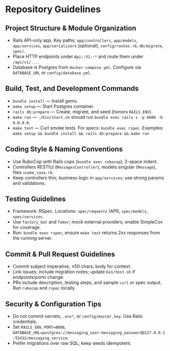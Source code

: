 # Repository Guidelines

## Project Structure & Module Organization
- Rails API-only app. Key paths: `app/controllers`, `app/models`, `app/services`, `app/serializers` (optional), `config/routes.rb`, `db/migrate`, `spec/`.
- Place HTTP endpoints under `Api::V1::*` and route them under `/api/v1/...`.
- Database is Postgres from `docker-compose.yml`. Configure via `DATABASE_URL` or `config/database.yml`.

## Build, Test, and Development Commands
- `bundle install` — Install gems.
- `make setup` — Start Postgres container.
- `rails db:prepare` — Create, migrate, and seed (honors `RAILS_ENV`).
- `make run` — `./bin/start.sh` should run `bundle exec rails s -p 8080 -b 0.0.0.0`.
- `make test` — Curl smoke tests. For specs: `bundle exec rspec`.
Examples: `make setup && bundle install && rails db:prepare && make run`

## Coding Style & Naming Conventions
- Use RuboCop with Rails cops (`bundle exec rubocop`); 2-space indent.
- Controllers RESTful (`MessagesController`), models singular (`Message`), files `snake_case.rb`.
- Keep controllers thin; business logic in `app/services`; use strong params and validations.

## Testing Guidelines
- Framework: RSpec. Locations: `spec/requests` (API), `spec/models`, `spec/services`.
- Use `factory_bot` and `faker`; mock external providers; enable SimpleCov for coverage.
- Run: `bundle exec rspec`; ensure `make test` returns 2xx responses from the running server.

## Commit & Pull Request Guidelines
- Commit subject imperative, ≤50 chars; body for context.
- Link issues; include migration notes; update `bin/test.sh` if endpoints/ports change.
- PRs include description, testing steps, and sample `curl` or spec output. Run `rubocop` and `rspec` locally.

## Security & Configuration Tips
- Do not commit secrets, `.env*`, or `config/master.key`. Use Rails credentials.
- Set `RAILS_ENV`, `PORT=8080`, `DATABASE_URL=postgres://messaging_user:messaging_password@127.0.0.1:55432/messaging_service`.
- Prefer migrations over raw SQL; keep seeds idempotent.
